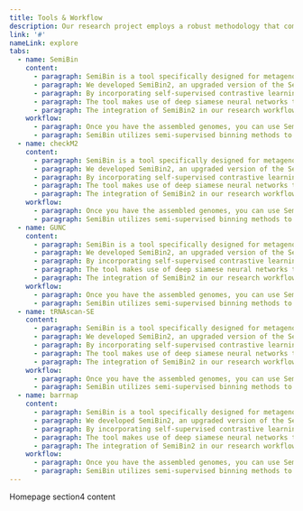 ```yaml
---
title: Tools & Workflow
description: Our research project employs a robust methodology that combines computational tools to effectively analyze & assemble genomes from metagenomic data.
link: '#'
nameLink: explore
tabs:
  - name: SemiBin
    content:
      - paragraph: SemiBin is a tool specifically designed for metagenomic binning, which involves grouping genomic fragments from complex metagenomic samples into individual genomes.
      - paragraph: We developed SemiBin2, an upgraded version of the SemiBin tool, resulting in a significant improvement in the quality of Metagenome-Assembled Genomes (MAGs).
      - paragraph: By incorporating self-supervised contrastive learning, SemiBin2 revolutionizes the metagenomic binning process for both short- and long-read sequencing data.
      - paragraph: The tool makes use of deep siamese neural networks to implement a contrastive learning method in order to accurately classify and separate metagenomic contigs, leading to more precise identification and assembly of individual genomes within complex microbial communities.
      - paragraph: The integration of SemiBin2 in our research workflow has played a vital role in generating higher-quality MAGs, enhancing the accuracy and reliability of our findings.
    workflow:
      - paragraph: Once you have the assembled genomes, you can use SemiBin for binning. Input the assembled genomes into SemiBin along with any additional information required, such as coverage information or other relevant metadata.
      - paragraph: SemiBin utilizes semi-supervised binning methods to classify the metagenomic sequences into taxonomic bins, which will help separate individual genomes from the metagenomic mixture.
  - name: checkM2
    content:
      - paragraph: SemiBin is a tool specifically designed for metagenomic binning, which involves grouping genomic fragments from complex metagenomic samples into individual genomes.
      - paragraph: We developed SemiBin2, an upgraded version of the SemiBin tool, resulting in a significant improvement in the quality of Metagenome-Assembled Genomes (MAGs).
      - paragraph: By incorporating self-supervised contrastive learning, SemiBin2 revolutionizes the metagenomic binning process for both short- and long-read sequencing data.
      - paragraph: The tool makes use of deep siamese neural networks to implement a contrastive learning method in order to accurately classify and separate metagenomic contigs, leading to more precise identification and assembly of individual genomes within complex microbial communities.
      - paragraph: The integration of SemiBin2 in our research workflow has played a vital role in generating higher-quality MAGs, enhancing the accuracy and reliability of our findings.
    workflow:
      - paragraph: Once you have the assembled genomes, you can use SemiBin for binning. Input the assembled genomes into SemiBin along with any additional information required, such as coverage information or other relevant metadata.
      - paragraph: SemiBin utilizes semi-supervised binning methods to classify the metagenomic sequences into taxonomic bins, which will help separate individual genomes from the metagenomic mixture.
  - name: GUNC
    content:
      - paragraph: SemiBin is a tool specifically designed for metagenomic binning, which involves grouping genomic fragments from complex metagenomic samples into individual genomes.
      - paragraph: We developed SemiBin2, an upgraded version of the SemiBin tool, resulting in a significant improvement in the quality of Metagenome-Assembled Genomes (MAGs).
      - paragraph: By incorporating self-supervised contrastive learning, SemiBin2 revolutionizes the metagenomic binning process for both short- and long-read sequencing data.
      - paragraph: The tool makes use of deep siamese neural networks to implement a contrastive learning method in order to accurately classify and separate metagenomic contigs, leading to more precise identification and assembly of individual genomes within complex microbial communities.
      - paragraph: The integration of SemiBin2 in our research workflow has played a vital role in generating higher-quality MAGs, enhancing the accuracy and reliability of our findings.
    workflow:
      - paragraph: Once you have the assembled genomes, you can use SemiBin for binning. Input the assembled genomes into SemiBin along with any additional information required, such as coverage information or other relevant metadata.
      - paragraph: SemiBin utilizes semi-supervised binning methods to classify the metagenomic sequences into taxonomic bins, which will help separate individual genomes from the metagenomic mixture.
  - name: tRNAscan-SE
    content:
      - paragraph: SemiBin is a tool specifically designed for metagenomic binning, which involves grouping genomic fragments from complex metagenomic samples into individual genomes.
      - paragraph: We developed SemiBin2, an upgraded version of the SemiBin tool, resulting in a significant improvement in the quality of Metagenome-Assembled Genomes (MAGs).
      - paragraph: By incorporating self-supervised contrastive learning, SemiBin2 revolutionizes the metagenomic binning process for both short- and long-read sequencing data.
      - paragraph: The tool makes use of deep siamese neural networks to implement a contrastive learning method in order to accurately classify and separate metagenomic contigs, leading to more precise identification and assembly of individual genomes within complex microbial communities.
      - paragraph: The integration of SemiBin2 in our research workflow has played a vital role in generating higher-quality MAGs, enhancing the accuracy and reliability of our findings.
    workflow:
      - paragraph: Once you have the assembled genomes, you can use SemiBin for binning. Input the assembled genomes into SemiBin along with any additional information required, such as coverage information or other relevant metadata.
      - paragraph: SemiBin utilizes semi-supervised binning methods to classify the metagenomic sequences into taxonomic bins, which will help separate individual genomes from the metagenomic mixture.
  - name: barrnap
    content:
      - paragraph: SemiBin is a tool specifically designed for metagenomic binning, which involves grouping genomic fragments from complex metagenomic samples into individual genomes.
      - paragraph: We developed SemiBin2, an upgraded version of the SemiBin tool, resulting in a significant improvement in the quality of Metagenome-Assembled Genomes (MAGs).
      - paragraph: By incorporating self-supervised contrastive learning, SemiBin2 revolutionizes the metagenomic binning process for both short- and long-read sequencing data.
      - paragraph: The tool makes use of deep siamese neural networks to implement a contrastive learning method in order to accurately classify and separate metagenomic contigs, leading to more precise identification and assembly of individual genomes within complex microbial communities.
      - paragraph: The integration of SemiBin2 in our research workflow has played a vital role in generating higher-quality MAGs, enhancing the accuracy and reliability of our findings.
    workflow:
      - paragraph: Once you have the assembled genomes, you can use SemiBin for binning. Input the assembled genomes into SemiBin along with any additional information required, such as coverage information or other relevant metadata.
      - paragraph: SemiBin utilizes semi-supervised binning methods to classify the metagenomic sequences into taxonomic bins, which will help separate individual genomes from the metagenomic mixture.
---
```


Homepage section4 content
